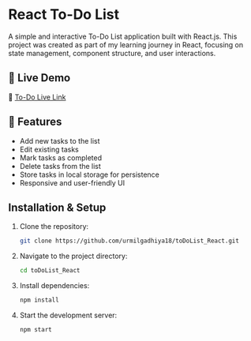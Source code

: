 # React To-Do List

A simple and interactive To-Do List application built with React.js. This project was created as part of my learning journey in React, focusing on state management, component structure, and user interactions.

## 🚀 Live Demo

🔗 [To-Do Live Link](https://todolist-ug.onrender.com)

## 🌟 Features

- Add new tasks to the list
- Edit existing tasks
- Mark tasks as completed
- Delete tasks from the list
- Store tasks in local storage for persistence
- Responsive and user-friendly UI

## Installation & Setup

1. Clone the repository:
   ```sh
   git clone https://github.com/urmilgadhiya18/toDoList_React.git
   ```
2. Navigate to the project directory:
   ```sh
   cd toDoList_React
   ```
3. Install dependencies:
   ```sh
   npm install
   ```
4. Start the development server:
   ```sh
   npm start
   ```

